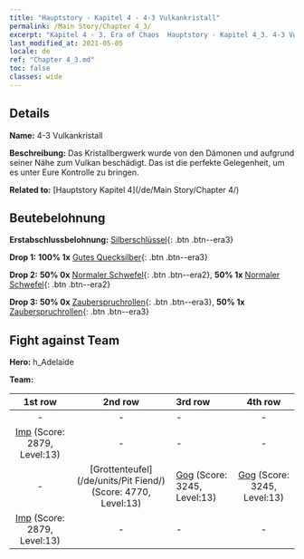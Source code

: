 ```yaml
---
title: "Hauptstory - Kapitel 4 - 4-3 Vulkankristall"
permalink: /Main Story/Chapter 4_3/
excerpt: "Kapitel 4 - 3. Era of Chaos  Hauptstory - Kapitel 4_3. 4-3 Vulkankristall"
last_modified_at: 2021-05-05
locale: de
ref: "Chapter 4_3.md"
toc: false
classes: wide
---
```


## Details

 **Name:** 4-3 Vulkankristall

 **Beschreibung:** Das Kristallbergwerk wurde von den Dämonen und aufgrund seiner Nähe zum Vulkan beschädigt. Das ist die perfekte Gelegenheit, um es unter Eure Kontrolle zu bringen.

 **Related to:** [Hauptstory Kapitel 4](/de/Main Story/Chapter 4/)

## Beutebelohnung

 **Erstabschlussbelohnung:** [Silberschlüssel](/ItemsDE/con_693/){: .btn .btn--era3}

 **Drop 1:** **100% 1x** [Gutes Quecksilber](/ItemsDE/mat_14/){: .btn .btn--era3}

 **Drop 2:** **50% 0x** [Normaler Schwefel](/ItemsDE/mat_9/){: .btn .btn--era2}, **50% 1x** [Normaler Schwefel](/ItemsDE/mat_9/){: .btn .btn--era2}

 **Drop 3:** **50% 0x** [Zauberspruchrollen](/ItemsDE/con_694/){: .btn .btn--era3}, **50% 1x** [Zauberspruchrollen](/ItemsDE/con_694/){: .btn .btn--era3}


## Fight against Team
 **Hero:** h_Adelaide

 **Team:**


  | 1st row | 2nd row | 3rd row | 4th row |
  |:----:|:----:|:----|:----:|
  | - | - | - | - |
  | [Imp](/de/units/Imp/) (Score: 2879, Level:13)  | - | - | - |
  | - | [Grottenteufel](/de/units/Pit Fiend/) (Score: 4770, Level:13)  | [Gog](/de/units/Gog/) (Score: 3245, Level:13)  | [Gog](/de/units/Gog/) (Score: 3245, Level:13)  |
  | [Imp](/de/units/Imp/) (Score: 2879, Level:13)  | - | - | - |


